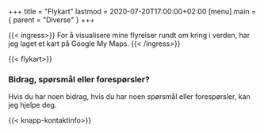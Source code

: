 +++
title = "Flykart"
lastmod = 2020-07-20T17:00:00+02:00
[menu]
main = { parent = "Diverse" }
+++

{{< ingress>}}
For å visualisere mine flyreiser rundt om kring i verden, har jeg laget et kart på Google My Maps.
{{< /ingress>}}

{{< flykart>}}

### Bidrag, spørsmål eller forespørsler?

Hvis du har noen bidrag, hvis du har noen spørsmål eller forespørsler, kan jeg hjelpe deg.

{{< knapp-kontaktinfo>}}
